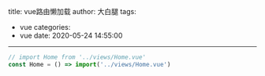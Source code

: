 title: vue路由懒加载
author: 大白腿
tags:
  - vue
categories:
  - vue
date: 2020-05-24 14:55:00
---
```js
// import Home from '../views/Home.vue'
const Home = () => import('../views/Home.vue')
```